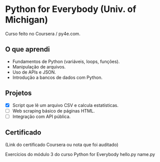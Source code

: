 # Python for Everybody (Univ. of Michigan)

Curso feito no Coursera / py4e.com.

## O que aprendi
- Fundamentos de Python (variáveis, loops, funções).
- Manipulação de arquivos.
- Uso de APIs e JSON.
- Introdução a bancos de dados com Python.

## Projetos
- [x] Script que lê um arquivo CSV e calcula estatísticas.
- [ ] Web scraping básico de páginas HTML.
- [ ] Integração com API pública.

## Certificado
(Link do certificado Coursera ou nota que foi auditado)

Exercícios do módulo 3 do curso Python for Everybody
hello.py
name.py
